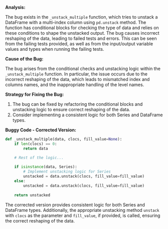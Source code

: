 **Analysis:**

The bug exists in the `_unstack_multiple` function, which tries to unstack a DataFrame with a multi-index column using `pd.unstack` method. The function has conditional blocks for checking the type of data and relies on these conditions to shape the unstacked output. The bug causes incorrect reshaping of the data, leading to failed tests and errors. This can be seen from the failing tests provided, as well as from the input/output variable values and types when running the failing tests.

**Cause of the Bug:**

The bug arises from the conditional checks and unstacking logic within the `_unstack_multiple` function. In particular, the issue occurs due to the incorrect reshaping of the data, which leads to mismatched index and columns names, and the inappropriate handling of the level names.

**Strategy for Fixing the Bug:**

1. The bug can be fixed by refactoring the conditional blocks and unstacking logic to ensure correct reshaping of the data.
2. Consider implementing a consistent logic for both Series and DataFrame types.

**Buggy Code - Corrected Version:**

```python
def _unstack_multiple(data, clocs, fill_value=None):
    if len(clocs) == 0:
        return data

    # Rest of the logic...
    
    if isinstance(data, Series):
        # Implement unstacking logic for Series
        unstacked = data.unstack(clocs, fill_value=fill_value)
    else:
        unstacked = data.unstack(clocs, fill_value=fill_value)
    
    return unstacked
```

The corrected version provides consistent logic for both Series and DataFrame types. Additionally, the appropriate unstacking method `unstack` with `clocs` as the parameter and `fill_value`, if provided, is called, ensuring the correct reshaping of the data.